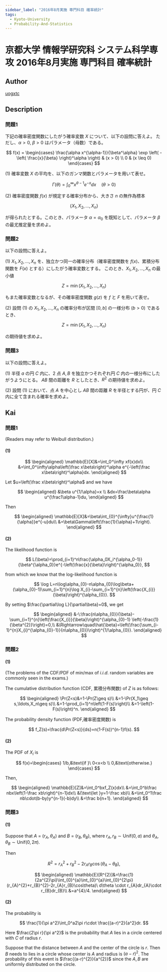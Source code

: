 ```yaml
---
sidebar_label: "2016年8月実施 専門科目 確率統計"
tags:
  - Kyoto-University
  - Probability-And-Statistics
---
```

# 京都大学 情報学研究科 システム科学専攻 2016年8月実施 専門科目 確率統計

## **Author**
[uogxtc](https://zhuanlan.zhihu.com/p/697551899)

## **Description**
### 問題1
下記の確率密度関数にしたがう確率変数 $X$ について、以下の設問に答えよ。
ただし、$\alpha > 0$, $\beta > 0$ はパラメータ（母数）である。

$$
f(x) = \begin{cases} 
\frac{\alpha x^{\alpha-1}}{\beta^\alpha} \exp \left( - \left( \frac{x}{\beta} \right)^\alpha \right) & (x > 0) \\
0 & (x \leq 0) 
\end{cases}
$$

(1) 確率変数 $X$ の平均を、以下のガンマ関数とパラメータを用いて表せ。

$$
\Gamma(\theta) = \int_0^\infty x^{\theta-1} e^{-x} dx \quad (\theta > 0)
$$

(2) 確率密度関数 $f(x)$ が規定する確率分布から、大きさ $n$ の無作為標本

$$
\{X_1, X_2, \ldots, X_n\}
$$

が得られたとする。このとき、パラメータ $\alpha = \alpha_0$ を既知として、パラメータ $\beta$ の最尤推定量を求めよ。

### 問題2
以下の設問に答えよ。

(1) $X_1, X_2, \ldots, X_n$ を、独立かつ同一の確率分布（確率密度関数を $f(x)$、累積分布関数を $F(x)$ とする）にしたがう確率変数とする。
このとき、$X_1, X_2, \ldots, X_n$ の最小値

$$
Z = \min(X_1, X_2, \ldots, X_n)
$$

もまた確率変数となるが、その確率密度関数 $g(z)$ を $f$ と $F$ を用いて表せ。

(2) 設問 (1) の $X_1, X_2, \ldots, X_n$ の確率分布が区間 $[0, b]$ の一様分布 $(b > 0)$ であるとき、

$$
Z = \min(X_1, X_2, \ldots, X_n)
$$

の期待値を求めよ。

### 問題3
以下の設問に答えよ。

(1) 半径 $a$ の円 $C$ 内に、2 点 $A,B$ を独立かつそれぞれ円 $C$ 内の一様分布にしたがうようにとる。
$AB$ 間の距離を $R$ としたとき、$R^2$ の期待値を求めよ。

(2) 設問 (1) において、点 $A$ を中心とし $AB$ 間の距離 $R$ を半径とする円が、円 $C$ 内に全て含まれる確率を求めよ。


## **Kai**
### 問題1
(Readers may refer to Weibull distribution.)

#### (1)
$$
\begin{aligned}
\mathbb{E}[X]&=\int_0^\infty xf(x)dx\\
&=\int_0^\infty\alpha\left(\frac x\beta\right)^\alpha e^{-\left(\frac x\beta\right)^\alpha}dx.
\end{aligned}
$$

Let $u=\left(\frac x\beta\right)^\alpha$ and we have

$$
\begin{aligned}
&\beta u^{1/\alpha}=x \\
&dx=\frac\beta\alpha u^{\frac1\alpha-1}du,
\end{aligned}
$$

Then

$$
\begin{aligned}
\mathbb{E}[X]&=\beta\int_{0}^{\infty}u^{\frac{1}{\alpha}}e^{-u}du\\
&=\beta\Gamma\left(\frac{1}{\alpha}+1\right).
\end{aligned}
$$

#### (2)
The likelihood function is

$$
L(\beta)=\prod_{i=1}^n\frac{\alpha_0X_i^{\alpha_0-1}}{\beta^{\alpha_0}}e^{-\left(\frac{x}{\beta}\right)^{\alpha_0}},
$$

from which we know that the log-likelihood function is

$$
\log L=n\log\alpha_{0}-n\alpha_{0}\log\beta+(\alpha_{0}-1)\sum_{i=1}^{n}\log X_{i}-\sum_{i=1}^{n}\left(\frac{X_{i}}{\beta}\right)^{\alpha_{0}}.
$$

By setting $\frac{\partial\log L}{\partial\beta}=0$, we get

$$
\begin{aligned}
&-\:\frac{n\alpha_{0}}{\beta}-\sum_{i=1}^{n}\left(\frac{X_{i}}{\beta}\right)^{\alpha_{0}-1} \left(-\frac{1}{\beta^{2}}\right)=0,\\
&\Rightarrow\quad\hat{\beta}=\left(\frac{\sum_{i-1}^{n}X_{i}^{\alpha_{0}-1}}{n\alpha_{0}}\right)^{1/\alpha_{0}}.
\end{aligned}
$$

### 問題2
#### (1)
(The problems of the CDF/PDF of min/max of $i.i.d.$ random variables are commonly seen in the exams.)

The cumulative distribution function (CDF, 累積分布関数) of $Z$ is as follows:

$$
\begin{aligned}
\Pr(Z<s)&=1-\Pr(Z\geq s)\\
&=1-\Pr(X_1\geq s,\ldots,X_n\geq s)\\
&=1-\prod_{i=1}^n\left(1-F(s)\right)\\
&=1-\left(1-F(s)\right)^n.
\end{aligned}
$$

The probability density function (PDF,確率密度関数) is

$$
f_Z(s)=\frac{d\Pr(Z<s)}{ds}=n(1-F(s))^{n-1}f(s).
$$

#### (2)
The PDF of $X_i$ is

$$
f(x)=\begin{cases}
1/b,&\text{if }\ 0<x<b \\
0,&\text{otherwise.}
\end{cases}
$$

Then,

$$
\begin{aligned}
\mathbb{E}[Z]&=\int_0^bxf_Z(x)dx\\
&=\int_0^b\frac nbx\left(1-\frac xb\right)^{n-1}dx\\
&(\text{let }y=1-\frac xb)\\
&=\int_0^1\frac nb\cdot(b-by)y^{n-1}(-b)dy\\
&=\frac b{n+1}.
\end{aligned}
$$

### 問題3
#### (1)
Suppose that $A$ = $(r_A, \theta _A)$ and $B$ = $(r_B,\theta_B)$,  where $r_A,r_B \sim \text{Unif}(0,a)$ and $\theta_A,\theta_B \sim \text{Unif} ( 0, 2\pi ).$ 

Then

$$
R^2=r_A^2+r_B^2-2r_Ar_B\cos(\theta_A-\theta_B),
$$

$$
\begin{aligned}
\mathbb{E}[R^{2}]&=\frac{1}{2a^{2}\pi}\int_{0}^{a}\int_{0}^{a}\int_{0}^{2\pi}(r_{A}^{2}+r_{B}^{2}-2r_{A}r_{B}\cos\theta)\ d\theta \cdot r_{A}dr_{A}\cdot r_{B}dr_{B}\\
&=a^{4}/4.
\end{aligned}
$$

#### (2)
The probability is

$$
\frac{1}{\pi a^2}\int_0^a2\pi r\cdot \frac{(a-r)^2}{a^2}dr.
$$

Here $\frac{2\pi r}{\pi a^2}$ is the probability that $A$ lies in a circle centered with $C$ of radius $r$.

Suppose that the distance between $A$ and the center of the circle is $r$.
Then $B$ needs to lies in a circle whose center is $A$ and radius is $(a-r)^2$.
The probability of this event is $\frac{(a-r)^{2}}{a^{2}}$ since the $A,B$ are uniformly distributed on the circle.